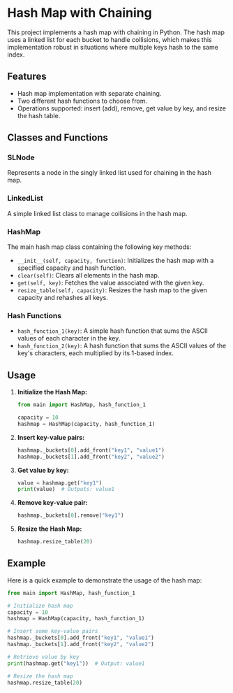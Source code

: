 # Hash Map with Chaining

This project implements a hash map with chaining in Python. The hash map uses a linked list for each bucket to handle collisions, which makes this implementation robust in situations where multiple keys hash to the same index.

## Features

- Hash map implementation with separate chaining.
- Two different hash functions to choose from.
- Operations supported: insert (add), remove, get value by key, and resize the hash table.

## Classes and Functions

### SLNode

Represents a node in the singly linked list used for chaining in the hash map.

### LinkedList

A simple linked list class to manage collisions in the hash map.

### HashMap

The main hash map class containing the following key methods:

- `__init__(self, capacity, function)`: Initializes the hash map with a specified capacity and hash function.
- `clear(self)`: Clears all elements in the hash map.
- `get(self, key)`: Fetches the value associated with the given key.
- `resize_table(self, capacity)`: Resizes the hash map to the given capacity and rehashes all keys.

### Hash Functions

- `hash_function_1(key)`: A simple hash function that sums the ASCII values of each character in the key.
- `hash_function_2(key)`: A hash function that sums the ASCII values of the key's characters, each multiplied by its 1-based index.

## Usage

1. **Initialize the Hash Map:**

    ```python
    from main import HashMap, hash_function_1

    capacity = 10
    hashmap = HashMap(capacity, hash_function_1)
    ```

2. **Insert key-value pairs:**

    ```python
    hashmap._buckets[0].add_front("key1", "value1")
    hashmap._buckets[1].add_front("key2", "value2")
    ```

3. **Get value by key:**

    ```python
    value = hashmap.get("key1")
    print(value)  # Outputs: value1
    ```

4. **Remove key-value pair:**

    ```python
    hashmap._buckets[0].remove("key1")
    ```

5. **Resize the Hash Map:**

    ```python
    hashmap.resize_table(20)
    ```

## Example

Here is a quick example to demonstrate the usage of the hash map:

```python
from main import HashMap, hash_function_1

# Initialize hash map
capacity = 10
hashmap = HashMap(capacity, hash_function_1)

# Insert some key-value pairs
hashmap._buckets[0].add_front("key1", "value1")
hashmap._buckets[1].add_front("key2", "value2")

# Retrieve value by key
print(hashmap.get("key1"))  # Output: value1

# Resize the hash map
hashmap.resize_table(20)
